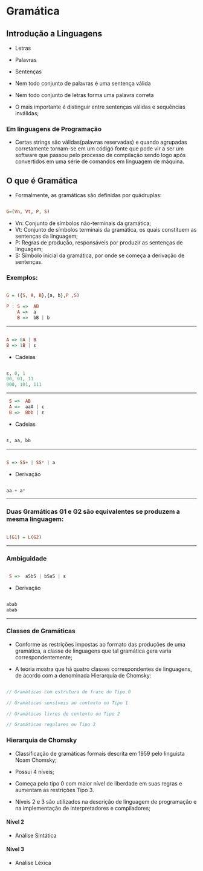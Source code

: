 # Gramática

## Introdução a Linguagens

- Letras
- Palavras
- Sentenças

- Nem todo conjunto de palavras é uma sentença válida
- Nem todo conjunto de letras forma uma palavra correta
- O mais importante é distinguir entre sentenças válidas e sequências inválidas;

### Em linguagens de Programação

- Certas strings são válidas(palavras reservadas) e quando agrupadas corretamente tornam-se em um código fonte que pode vir a ser um software que passou pelo processo de compilação sendo logo após convertidos em uma série de comandos em linguagem de máquina.

## O que é Gramática

- Formalmente, as gramáticas são definidas por quádruplas:

```haskell

G=(Vn, Vt, P, S)

```

- Vn: Conjunto de símbolos não-terminais  da gramática;
- Vt: Conjunto de símbolos terminais da gramática, os quais constituem as sentenças da linguagem;
- P: Regras de produção, responsáveis por produzir as sentenças de linguagem;
- S: Símbolo inicial da gramática, por onde se começa a derivação de sentenças.

### Exemplos:

```haskell

G = ({S, A, B},{a, b},P ,S)

P : S =>  AB
    A =>  a
    B =>  bB | b

```
----

```haskell

A => 0A | B
B => 1B | ɛ

```
- Cadeias

```haskell

ɛ, 0, 1
00, 01, 11
000, 101, 111

```
----

```haskell
 S =>  AB
 A =>  aaA | ɛ
 B =>  Bbb | ɛ

```

- Cadeias

```haskell

ɛ, aa, bb

```

----

```haskell

S => SS+ | SS* | a

```


- Derivação

```haskell

aa + a*

```

----

### Duas Gramáticas G1 e G2 são equivalentes se produzem a mesma linguagem:

```haskell

L(G1) = L(G2)

```

----

### Ambiguidade

```haskell

 S =>  aSbS | bSaS | ɛ

```


- Derivação

```haskell

abab
abab

```

----

### Classes de Gramáticas

- Conforme as restrições impostas ao formato das produções de uma gramática, a classe de linguagens que tal gramática gera varia correspondentemente;

- A teoria mostra que há quatro classes correspondentes de linguagens, de acordo com a denominada Hierarquia de Chomsky:

```c

// Gramáticas com estrutura de frase do Tipo 0

// Gramáticas sensíveis ao contexto ou Tipo 1

// Gramáticas livres de contexto ou Tipo 2

// Gramáticas regulares ou Tipo 3

```

### Hierarquia de Chomsky

- Classificação de gramáticas formais descrita em 1959 pelo linguista Noam Chomsky;

- Possui 4 níveis;
- Começa pelo tipo 0 com maior nível de liberdade em suas regras e aumentam as restrições Tipo 3.
- Níveis 2 e 3 são utilizados na descrição de linguagem de programação e na implementação de interpretadores e compiladores;

#### Nível 2

- Análise Sintática

#### Nível 3

- Análise Léxica